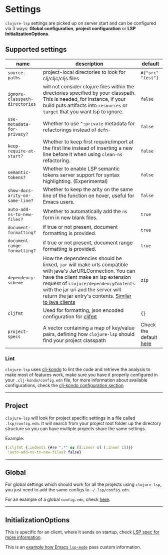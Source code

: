 # Settings 

`clojure-lsp` settings are picked up on server start and can be configured via 3 ways: **Global configuration**, **project configuration** or **LSP InitializationOptions**.

## Supported settings

| name                            | description                                                                                                                                                                                                                                                                                                                                                                                                          | default           |
|---------------------------------|----------------------------------------------------------------------------------------------------------------------------------------------------------------------------------------------------------------------------------------------------------------------------------------------------------------------------------------------------------------------------------------------------------------------|-------------------|
| `source-paths`                  | project-local directories to look for clj/cljc/cljs files                                                                                                                                                                                                                                                                                                                                                            | `#{"src" "test"}` |
| `ignore-classpath-directories`  | will not consider clojure files within the directories specified by your classpath. This is needed, for instance, if your build puts artifacts into `resources` or `target` that you want lsp to ignore.                                                                                                                                                                                                             | `false`           |
| `use-metadata-for-privacy?`     | Whether to use `^:private` metadata for refactorings instead of `defn-`                                                                                                                                                                                                                                                                                                                                              | `false`           |
| `keep-require-at-start?`        | Whether to keep first require/import at the first line instead of inserting a new line before it when using `clean-ns` refactoring.                                                                                                                                                                                                                                                                                  | `false`           |
| `semantic-tokens?`              | Whether to enable LSP semantic tokens server support for syntax highlighting.  (Experimental)                                                                                                                                                                                                                                                                                                                        | `false`           |
| `show-docs-arity-on-same-line?` | Whether to keep the arity on the same line of the function on hover, useful for Emacs users.                                                                                                                                                                                                                                                                                                                         | `false`           |
| `auto-add-ns-to-new-files?`     | Whether to automatically add the `ns` form in new blank files.                                                                                                                                                                                                                                                                                                                                                       | `true`            |
| `document-formatting?`          | if true or not present, document formatting is provided.                                                                                                                                                                                                                                                                                                                                                             | `true`            |
| `document-range-formatting?`    | if true or not present, document range formatting is provided.                                                                                                                                                                                                                                                                                                                                                       | `true`            |
| `dependency-scheme`             | How the dependencies should be linked, `jar` will make urls compatible with java's JarURLConnection. You can have the client make an lsp extension request of `clojure/dependencyContents` with the jar uri and the server will return the jar entry's contents. [Similar to java clients](https://github.com/redhat-developer/vscode-java/blob/a24945453092e1c39267eac9367c759a6c7b0497/src/extension.ts#L290-L298) | `zip`             |
| `cljfmt`                        | Used for formatting, json encoded configuration for [cljfmt](https://github.com/weavejester/cljfmt)                                                                                                                                                                                                                                                                                                                  | `{}`              |
| `project-specs`                 | A vector containing a map of key/value pairs, defining how `clojure-lsp` should find your project classpath                                                                                                                                                                                                                                                                                                          | Check the default [here](https://github.com/clojure-lsp/clojure-lsp/blob/master/src/clojure_lsp/crawler.clj#L53-L60)                  |

### Lint

`clojure-lsp` uses [clj-kondo](https://github.com/clj-kondo/clj-kondo) to lint the code and retrieve the analysis to
make most of features work, make sure you have it properly configured in your `.clj-kondo/config.edn` file, for more information about available configurations, 
check the [clj-kondo configuration section](https://github.com/clj-kondo/clj-kondo/blob/master/doc/config.md)

---
## Project

`clojure-lsp` will look for project specific settings in a file called `.lsp/config.edn`. It will search from your project root folder up the directory structure so you can have multiple projects share the same settings.

Example:
```clojure
{:cljfmt {:indents {#re ".*" ns [[:inner 0] [:inner 1]]}}
 :auto-add-ns-to-new-files? false}
```

---
## Global

For global settings which should work for all the projects using `clojure-lsp`, you just need to add the same configs to `~/.lsp/config.edn`.

For an example of a global `config.edn`, check [here](https://github.com/ericdallo/dotfiles/blob/master/.lsp/config.edn).

---
## InitializationOptions

This is specific for an client, where it sends on startup, check [LSP spec for more information](https://microsoft.github.io/language-server-protocol/specifications/specification-current/#initialize).

This is an [example how Emacs `lsp-mode`](https://github.com/emacs-lsp/lsp-mode/blob/master/clients/lsp-clojure.el#L205) pass custom information.
